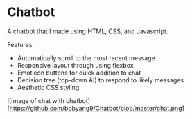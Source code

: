 # Chatbot

A chatbot that I made using HTML, CSS, and Javascript.

Features:

  - Automatically scroll to the most recent message
  - Responsive layout through using flexbox
  - Emoticon buttons for quick addition to chat
  - Decision tree (top-down AI) to respond to likely messages
  - Aesthetic CSS styling

![Image of chat with chatbot][https://github.com/bobyang9/Chatbot/blob/master/chat.png]
